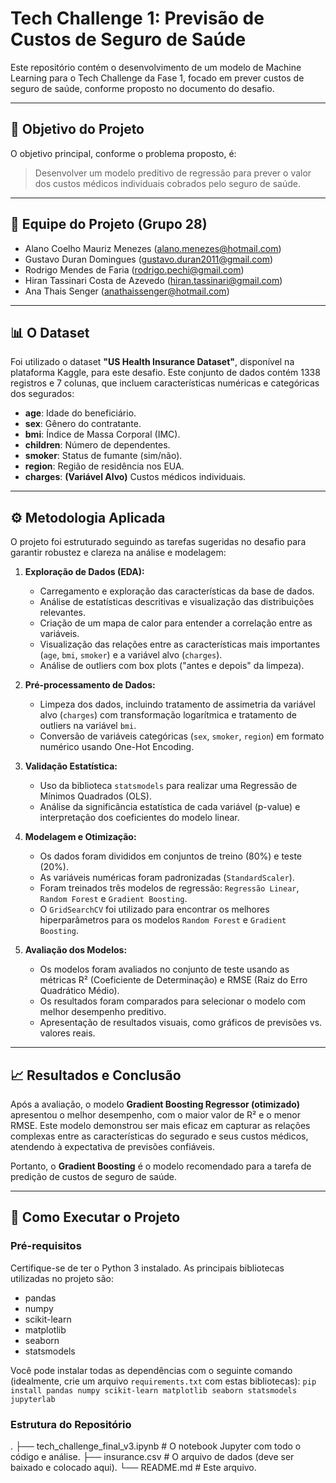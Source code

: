 # Tech Challenge 1: Previsão de Custos de Seguro de Saúde

Este repositório contém o desenvolvimento de um modelo de Machine Learning para o Tech Challenge da Fase 1, focado em prever custos de seguro de saúde, conforme proposto no documento do desafio.

---

## 🎯 Objetivo do Projeto

O objetivo principal, conforme o problema proposto, é:

> Desenvolver um modelo preditivo de regressão para prever o valor dos custos médicos individuais cobrados pelo seguro de saúde.

---

## 👥 Equipe do Projeto (Grupo 28)

* Alano Coelho Mauriz Menezes (alano.menezes@hotmail.com)
* Gustavo Duran Domingues (gustavo.duran2011@gmail.com)
* Rodrigo Mendes de Faria (rodrigo.pechi@gmail.com)
* Hiran Tassinari Costa de Azevedo (hiran.tassinari@gmail.com)
* Ana Thais Senger (anathaissenger@hotmail.com)

---

## 📊 O Dataset

Foi utilizado o dataset **"US Health Insurance Dataset"**, disponível na plataforma Kaggle, para este desafio. Este conjunto de dados contém 1338 registros e 7 colunas,
que incluem características numéricas e categóricas dos segurados:

* **age**: Idade do beneficiário.
* **sex**: Gênero do contratante.
* **bmi**: Índice de Massa Corporal (IMC).
* **children**: Número de dependentes.
* **smoker**: Status de fumante (sim/não).
* **region**: Região de residência nos EUA.
* **charges**: **(Variável Alvo)** Custos médicos individuais.

---

## ⚙️ Metodologia Aplicada

O projeto foi estruturado seguindo as tarefas sugeridas no desafio para garantir robustez e clareza na análise e modelagem:

1. **Exploração de Dados (EDA):** 

   * Carregamento e exploração das características da base de dados.
   * Análise de estatísticas descritivas e visualização das distribuições relevantes.
   * Criação de um mapa de calor para entender a correlação entre as variáveis.
   * Visualização das relações entre as características mais importantes (`age`, `bmi`, `smoker`) e a variável alvo (`charges`).
   * Análise de outliers com box plots ("antes e depois" da limpeza).
2. **Pré-processamento de Dados:** 

   * Limpeza dos dados, incluindo tratamento de assimetria da variável alvo (`charges`) com transformação logarítmica e tratamento de outliers na variável `bmi`.
   * Conversão de variáveis categóricas (`sex`, `smoker`, `region`) em formato numérico usando One-Hot Encoding.
3. **Validação Estatística:** 

   * Uso da biblioteca `statsmodels` para realizar uma Regressão de Mínimos Quadrados (OLS).
   * Análise da significância estatística de cada variável (p-value) e interpretação dos coeficientes do modelo linear. 
4. **Modelagem e Otimização:** 

   * Os dados foram divididos em conjuntos de treino (80%) e teste (20%).
   * As variáveis numéricas foram padronizadas (`StandardScaler`).
   * Foram treinados três modelos de regressão: `Regressão Linear`, `Random Forest` e `Gradient Boosting`.
   * O `GridSearchCV` foi utilizado para encontrar os melhores hiperparâmetros para os modelos `Random Forest` e `Gradient Boosting`.
5. **Avaliação dos Modelos:**

   * Os modelos foram avaliados no conjunto de teste usando as métricas R² (Coeficiente de Determinação) e RMSE (Raiz do Erro Quadrático Médio).
   * Os resultados foram comparados para selecionar o modelo com melhor desempenho preditivo.
   * Apresentação de resultados visuais, como gráficos de previsões vs. valores reais. 

---

## 📈 Resultados e Conclusão

Após a avaliação, o modelo **Gradient Boosting Regressor (otimizado)** apresentou o melhor desempenho, com o maior valor de R² e o menor RMSE. 
Este modelo demonstrou ser mais eficaz em capturar as relações complexas entre as características do segurado e seus custos médicos, atendendo à expectativa de previsões confiáveis.

Portanto, o **Gradient Boosting** é o modelo recomendado para a tarefa de predição de custos de seguro de saúde.

---

## 🚀 Como Executar o Projeto

### Pré-requisitos

Certifique-se de ter o Python 3 instalado. As principais bibliotecas utilizadas no projeto são:

* pandas
* numpy
* scikit-learn
* matplotlib
* seaborn
* statsmodels

Você pode instalar todas as dependências com o seguinte comando (idealmente, crie um arquivo `requirements.txt` com estas bibliotecas):
`pip install pandas numpy scikit-learn matplotlib seaborn statsmodels jupyterlab`

### Estrutura do Repositório

.
├── tech_challenge_final_v3.ipynb   # O notebook Jupyter com todo o código e análise.
├── insurance.csv                   # O arquivo de dados (deve ser baixado e colocado aqui).
└── README.md                       # Este arquivo.
